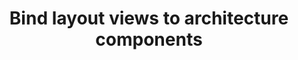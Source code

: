 ---
layout: default
title: Bind layout views to architecture components
grand_parent: UI layer libraries
nav_order: 7
parent: Data binding library
---